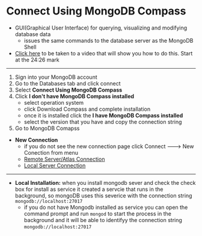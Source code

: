 # Connect Using MongoDB Compass
- GUI(Graphical User Interface) for querying, visualizing and modifying database data
    - issues the same commands to the database server as the MongoDB Shell
- [Click here](https://www.youtube.com/watch?v=7jH__3ieGS0) to be taken to a video that will show you how to do this. Start at the 24:26 mark
___________________________________________________________________________

1. Sign into your MongoDB account
2. Go to the Databases tab and click connect
3. Select **Connect Using MongoDB Compass**
4. Click **I don't have MongoDB Compass installed**
    - select operation system
    - click Download Compass and complete installation
    - once it is installed click the **I have MongoDB Compass installed**
    - select the version that you have and copy the connection string
5. Go to MongoDB Comapss
- **New Connection**
    - if you do not see the new connection page click Connect ---> New Conection from menu
    - [Remote Server/Atlas Connection](./REMOTE.md)
    - [Local Server Connection](./LOCAL.md)
    
   
        
__________________________________________
   - **Local Installation:** when you install mongodb sever and check the check box for install as service it created a servcie that runs in the background, so mongoDB uses this severice with the connection string `mongodb://localhost:27017`
        - if you do not have Mongodb installed as service you can open the command prompt and run `mongod` to start the process in the background and it will be able to identifyy the connection string `mongodb://localhost:27017`